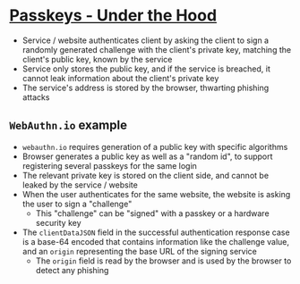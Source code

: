 # [Passkeys - Under the Hood](https://research.kudelskisecurity.com/2024/03/14/passkeys-under-the-hood/)

* Service / website authenticates client by asking the client to sign a randomly generated challenge with the client's private key, matching the client's public key, known by the service
* Service only stores the public key, and if the service is breached, it cannot leak information about the client's private key
* The service's address is stored by the browser, thwarting phishing attacks

## `WebAuthn.io` example

* `webauthn.io` requires generation of a public key with specific algorithms
* Browser generates a public key as well as a "random id", to support registering several passkeys for the same login
* The relevant private key is stored on the client side, and cannot be leaked by the service / website
* When the user authenticates for the same website, the website is asking the user to sign a "challenge"
  * This "challenge" can be "signed" with a passkey or a hardware security key
* The `clientDataJSON` field in the successful authentication response case is a base-64 encoded that contains information like the challenge value, and an `origin` representing the base URL of the signing service
  * The `origin` field is read by the browser and is used by the browser to detect any phishing